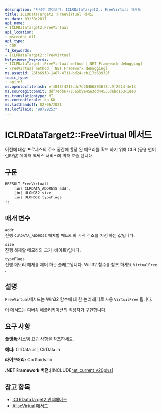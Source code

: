 ```yaml
---
description: '자세히 알아보기: ICLRDataTarget2:: FreeVirtual 메서드'
title: ICLRDataTarget2::FreeVirtual 메서드
ms.date: 03/30/2017
api_name:
- ICLRDataTarget2.FreeVirtual
api_location:
- mscordbi.dll
api_type:
- COM
f1_keywords:
- ICLRDataTarget2::FreeVirtual
helpviewer_keywords:
- ICLRDataTarget::FreeVirtual method [.NET Framework debugging]
- FreeVirtual method [.NET Framework debugging]
ms.assetid: 26fb69f8-1467-4711-bd24-cb117c63938f
topic_type:
- apiref
ms.openlocfilehash: ef4048f421fcdc7d284663036f8cc9f2614f4e13
ms.sourcegitcommit: ddf7edb67715a5b9a45e3dd44536dabc153c1de0
ms.translationtype: MT
ms.contentlocale: ko-KR
ms.lasthandoff: 02/06/2021
ms.locfileid: "99729252"
---
```

# <a name="iclrdatatarget2freevirtual-method"></a>ICLRDataTarget2::FreeVirtual 메서드

이전에 대상 프로세스의 주소 공간에 할당 된 메모리를 확보 하기 위해 CLR (공용 언어 런타임) 데이터 액세스 서비스에 의해 호출 됩니다.  
  
## <a name="syntax"></a>구문  
  
```cpp  
HRESULT FreeVirtual(  
    [in] CLRDATA_ADDRESS addr,  
    [in] ULONG32 size,  
    [in] ULONG32 typeFlags  
);  
```  
  
## <a name="parameters"></a>매개 변수  

 `addr`  
 진행 `CLRDATA_ADDRESS` 해제할 메모리의 시작 주소를 지정 하는 값입니다.  
  
 `size`  
 진행 해제할 메모리의 크기 (바이트)입니다.  
  
 `typeFlags`  
 진행 메모리 해제를 제어 하는 플래그입니다. Win32 함수를 참조 하세요 `VirtualFree` .  
  
## <a name="remarks"></a>설명  

 `FreeVirtual`메서드는 Win32 함수에 대 한 논리 래퍼로 사용 `VirtualFree` 됩니다.  
  
 이 메서드는 디버깅 애플리케이션의 작성자가 구현합니다.  
  
## <a name="requirements"></a>요구 사항  

 **플랫폼:**[시스템 요구 사항](../../get-started/system-requirements.md)을 참조하세요.  
  
 **헤더:** ClrData .idl, ClrData .h  
  
 **라이브러리:** CorGuids.lib  
  
 **.NET Framework 버전:**[!INCLUDE[net_current_v20plus](../../../../includes/net-current-v20plus-md.md)]  
  
## <a name="see-also"></a>참고 항목

- [ICLRDataTarget2 인터페이스](iclrdatatarget2-interface.md)
- [AllocVirtual 메서드](iclrdatatarget2-allocvirtual-method.md)

